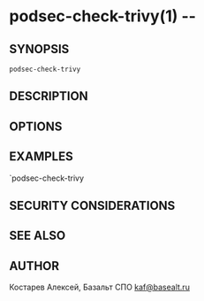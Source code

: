 podsec-check-trivy(1) --
================================

## SYNOPSIS

`podsec-check-trivy `

## DESCRIPTION



## OPTIONS


## EXAMPLES

`podsec-check-trivy

## SECURITY CONSIDERATIONS



## SEE ALSO

## AUTHOR

Костарев Алексей, Базальт СПО
kaf@basealt.ru
